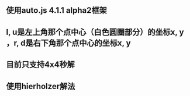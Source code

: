 ## 使用auto.js 4.1.1 alpha2框架
## l, u是左上角那个点中心（白色圆圈部分）的坐标x, y ，r, d是右下角那个点中心的坐标x, y
## 目前只支持4x4秒解
## 使用hierholzer解法
